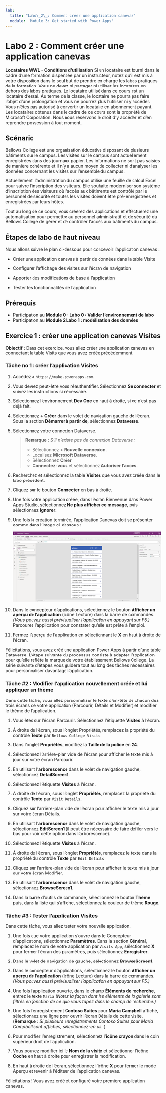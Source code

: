```yaml
---
lab:
  title: "Labo\_2\_: Comment créer une application canevas"
  module: 'Module 3: Get started with Power Apps'
---
```


# Labo 2 : Comment créer une application canevas

**Locataires WWL - Conditions d’utilisation** Si un locataire est fourni dans le cadre d’une formation dispensée par un instructeur, notez qu’il est mis à votre disposition dans le seul but de prendre en charge les labos pratiques de la formation. Vous ne devez ni partager ni utiliser les locataires en dehors des labos pratiques. Le locataire utilisé dans ce cours est un locataire d’essai. Au terme de la classe, le locataire ne pourra pas faire l’objet d’une prolongation et vous ne pourrez plus l’utiliser ni y accéder. Vous n’êtes pas autorisé à convertir un locataire en abonnement payant. Les locataires obtenus dans le cadre de ce cours sont la propriété de Microsoft Corporation. Nous nous réservons le droit d’y accéder et d’en reprendre possession à tout moment. 

## Scénario

Bellows College est une organisation éducative disposant de plusieurs bâtiments sur le campus. Les visites sur le campus sont actuellement enregistrées dans des journaux papier. Les informations ne sont pas saisies de manière cohérente et il n’y a aucun moyen de collecter ni d’analyser les données concernant les visites sur l’ensemble du campus.

Actuellement, l’administration du campus utilise une feuille de calcul Excel pour suivre l’inscription des visiteurs. Elle souhaite moderniser son système d’inscription des visiteurs où l’accès aux bâtiments est contrôlé par le personnel de sécurité et toutes les visites doivent être pré-enregistrées et enregistrées par leurs hôtes.

Tout au long de ce cours, vous créerez des applications et effectuerez une automatisation pour permettre au personnel administratif et de sécurité du Bellows College de gérer et de contrôler l’accès aux bâtiments du campus.


## Étapes de labo de haut niveau

Nous allons suivre le plan ci-dessous pour concevoir l’application canevas :

- Créer une application canevas à partir de données dans la table Visite

- Configurer l’affichage des visites sur l’écran de navigation

- Apporter des modifications de base à l’application

- Tester les fonctionnalités de l’application

## Prérequis

- Participation au **Module 0 - Labo 0 : Valider l’environnement de labo**
- Participation au **Module 2 Labo 1 : modélisation des données**


## Exercice 1 : créer une application canevas Visites

**Objectif :** Dans cet exercice, vous allez créer une application canevas en connectant la table Visits que vous avez créée précédemment.


### Tâche no 1 : créer l’application Visites

1.  Accédez à `https://make.powerapps.com`.

2.  Vous devrez peut-être vous réauthentifier. Sélectionnez **Se connecter** et suivez les instructions si nécessaire.

3.  Sélectionnez l’environnement **Dev One** en haut à droite, si ce n’est pas déjà fait.

4.  Sélectionnez **+ Créer** dans le volet de navigation gauche de l’écran. Sous la section **Démarrer à partir de**, sélectionnez **Dataverse**.

5.  Sélectionnez votre connexion Dataverse.

    > **Remarque :** *S’il n’existe pas de connexion Dataverse :*
    > - Sélectionnez **+ Nouvelle connexion**.
    > - Localisez **Microsoft Dataverse**.
    > - Sélectionnez **Créer**
    > - **Connectez-vous** et sélectionnez **Autoriser l’accès**.

6.  Recherchez et sélectionnez la table **Visites** que vous avez créée dans le labo précédent.

7.  Cliquez sur le bouton **Connecter** en bas à droite.

8.  Une fois votre application créée, dans l’écran Bienvenue dans Power Apps Studio, sélectionnez **Ne plus afficher ce message**, puis sélectionnez **Ignorer**.

9.  Une fois la création terminée, l’application Canevas doit se présenter comme dans l’image ci-dessous :

    ![Application canevas créée à partir des données Visite.](media/2-canvas-app-from-data.png)

10.  Dans le concepteur d’applications, sélectionnez le bouton **Afficher un aperçu de l’application** (icône Lecture) dans la barre de commandes. *(Vous pouvez aussi prévisualiser l’application en appuyant sur F5.)* Parcourez l’application pour constater qu’elle est prête à l’emploi.

11. Fermez l’aperçu de l’application en sélectionnant le **X** en haut à droite de l’écran.

Félicitations, vous avez créé une application Power Apps à partir d’une table Dataverse. L’étape suivante du processus consiste à adapter l’application pour qu’elle reflète la marque de votre établissement Bellows College. La série suivante d’étapes vous guidera tout au long des tâches nécessaires pour personnaliser davantage l’application.


### Tâche \#2 : Modifier l’application nouvellement créée et lui appliquer un thème

Dans cette tâche, vous allez personnaliser le texte d’en-tête de chacun des trois écrans de votre application (Parcourir, Détails et Modifier) et modifier le thème de l’application. 

1.  Vous êtes sur l’écran Parcourir. Sélectionnez l’étiquette **Visites** à l’écran.

1.  À droite de l’écran, sous l’onglet Propriétés, remplacez la propriété du contrôle **Texte** par `Bellows College Visits`

1.  Dans l’onglet **Propriétés**, modifiez la **Taille de la police** en **24**. 

1.  Sélectionnez l’arrière-plan vide de l’écran pour afficher le texte mis à jour sur votre écran Parcourir. 

1.  En utilisant l’**arborescence** dans le volet de navigation gauche, sélectionnez **DetailScreen1**. 

1.  Sélectionnez l’étiquette **Visites** à l’écran.

1.  À droite de l’écran, sous l’onglet **Propriétés**, remplacez la propriété du contrôle **Texte** par `Visit Details`.

1.  Cliquez sur l’arrière-plan vide de l’écran pour afficher le texte mis à jour sur votre écran Détails.

1.  En utilisant l’**arborescence** dans le volet de navigation gauche, sélectionnez **EditScreen1** (il peut être nécessaire de faire défiler vers le bas pour voir cette option dans l’arborescence).

1.  Sélectionnez l’étiquette **Visites** à l’écran.

1.  À droite de l’écran, sous l’onglet **Propriétés**, remplacez le texte dans la propriété du contrôle **Texte** par `Edit Details`

1.  Cliquez sur l’arrière-plan vide de l’écran pour afficher le texte mis à jour sur votre écran Modifier.

1.  En utilisant l’**arborescence** dans le volet de navigation gauche, sélectionnez **BrowseScreen1**.

1.  Dans la barre d’outils de commande, sélectionnez le bouton **Thème** puis, dans la liste qui s’affiche, sélectionnez la couleur de thème **Rouge**.


### Tâche \#3 : Tester l’application Visites

Dans cette tâche, vous allez tester votre nouvelle application.

1.  Une fois que votre application s’ouvre dans le Concepteur d’applications, sélectionnez **Paramètres**. Dans la section **Général**, remplacez le nom de votre application par `Visits App`, sélectionnez **X** pour fermer l’écran des paramètres, puis sélectionnez **Enregistrer**.

2.  Dans le volet de navigation de gauche, sélectionnez **BrowseScreen1**.

3.  Dans le concepteur d’applications, sélectionnez le bouton **Afficher un aperçu de l’application** (icône Lecture) dans la barre de commandes. *(Vous pouvez aussi prévisualiser l’application en appuyant sur F5.)*

4.  Une fois l’application ouverte, dans le champ **Éléments de recherche**, entrez le texte `Maria`
     *(Notez la façon dont les éléments de la galerie sont filtrés en fonction de ce que vous tapez dans le champ de recherche.)*

5.  Une fois l’enregistrement **Contoso Suites** pour **Maria Campbell** affiché, sélectionnez une ligne pour ouvrir l’écran Détails de cette visite. (**Remarque** : *Si plusieurs enregistrements Contoso Suites pour Maria Campbell sont affichés, sélectionnez-en un.* )

6.  Pour modifier l’enregistrement, sélectionnez l’**icône crayon** dans le coin supérieur droit de l’application.

7.  Vous pouvez modifier ici le **Nom de la visite** et sélectionner l’icône **Coche** en haut à droite pour enregistrer la modification.

8.  En haut à droite de l’écran, sélectionnez l’icône **X** pour fermer le mode Aperçu et revenir à l’éditeur de l’application canevas.

Félicitations ! Vous avez créé et configuré votre première application canevas.

